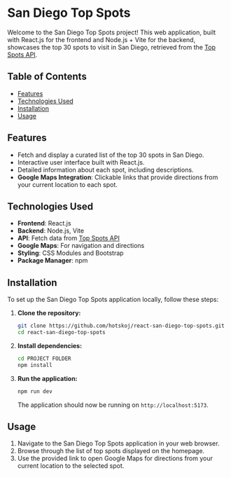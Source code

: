 # San Diego Top Spots

Welcome to the San Diego Top Spots project! This web application, built with React.js for the frontend and Node.js + Vite for the backend, showcases the top 30 spots to visit in San Diego, retrieved from the [Top Spots API](https://ccc.helloworldbox.com/items/top_spots).

## Table of Contents

- [Features](#features)
- [Technologies Used](#technologies-used)
- [Installation](#installation)
- [Usage](#usage)

## Features

- Fetch and display a curated list of the top 30 spots in San Diego.
- Interactive user interface built with React.js.
- Detailed information about each spot, including descriptions.
- **Google Maps Integration**: Clickable links that provide directions from your current location to each spot.

## Technologies Used

- **Frontend**: React.js
- **Backend**: Node.js, Vite
- **API**: Fetch data from [Top Spots API](https://ccc.helloworldbox.com/items/top_spots)
- **Google Maps**: For navigation and directions
- **Styling**: CSS Modules and Bootstrap
- **Package Manager**: npm

## Installation

To set up the San Diego Top Spots application locally, follow these steps:

1. **Clone the repository:**

   ```bash
   git clone https://github.com/hotskoj/react-san-diego-top-spots.git
   cd react-san-diego-top-spots
   ```

2. **Install dependencies:**

   ```bash
   cd PROJECT FOLDER
   npm install
   ```

3. **Run the application:**

   ```bash
   npm run dev
   ```

   The application should now be running on `http://localhost:5173`.

## Usage

1. Navigate to the San Diego Top Spots application in your web browser.
2. Browse through the list of top spots displayed on the homepage.
3. Use the provided link to open Google Maps for directions from your current location to the selected spot.
